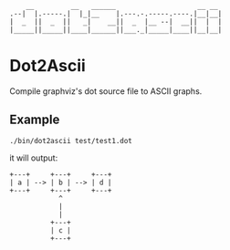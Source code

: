         __         __   ______                    __ __ 
    .--|  |.-----.|  |_|__    |.---.-.-----.----.|__|__|
    |  _  ||  _  ||   _|    __||  _  |__ --|  __||  |  |
    |_____||_____||____|______||___._|_____|____||__|__|

# Dot2Ascii

Compile graphviz's dot source file to ASCII graphs.

## Example

    ./bin/dot2ascii test/test1.dot 

it will output:

    +---+     +---+     +---+
    | a | --> | b | --> | d |
    +---+     +---+     +---+
                ^
                |
                |
              +---+
              | c |
              +---+
